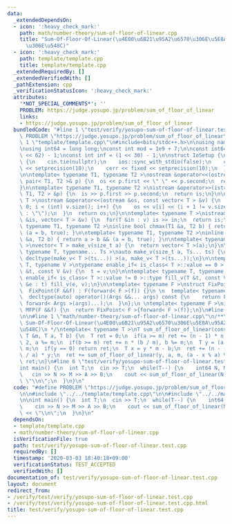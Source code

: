 ```yaml
---
data:
  _extendedDependsOn:
  - icon: ':heavy_check_mark:'
    path: math/number-theory/sum-of-floor-of-linear.cpp
    title: "Sum-Of-Floor-Of-Linear(\u4E00\u6B21\u95A2\u6570\u306E\u5E8A\u95A2\u6570\
      \u306E\u548C)"
  - icon: ':heavy_check_mark:'
    path: template/template.cpp
    title: template/template.cpp
  _extendedRequiredBy: []
  _extendedVerifiedWith: []
  _pathExtension: cpp
  _verificationStatusIcon: ':heavy_check_mark:'
  attributes:
    '*NOT_SPECIAL_COMMENTS*': ''
    PROBLEM: https://judge.yosupo.jp/problem/sum_of_floor_of_linear
    links:
    - https://judge.yosupo.jp/problem/sum_of_floor_of_linear
  bundledCode: "#line 1 \"test/verify/yosupo-sum-of-floor-of-linear.test.cpp\"\n#define\
    \ PROBLEM \"https://judge.yosupo.jp/problem/sum_of_floor_of_linear\"\n\n#line\
    \ 1 \"template/template.cpp\"\n#include<bits/stdc++.h>\n\nusing namespace std;\n\
    \nusing int64 = long long;\nconst int mod = 1e9 + 7;\n\nconst int64 infll = (1LL\
    \ << 62) - 1;\nconst int inf = (1 << 30) - 1;\n\nstruct IoSetup {\n  IoSetup()\
    \ {\n    cin.tie(nullptr);\n    ios::sync_with_stdio(false);\n    cout << fixed\
    \ << setprecision(10);\n    cerr << fixed << setprecision(10);\n  }\n} iosetup;\n\
    \n\ntemplate< typename T1, typename T2 >\nostream &operator<<(ostream &os, const\
    \ pair< T1, T2 >& p) {\n  os << p.first << \" \" << p.second;\n  return os;\n\
    }\n\ntemplate< typename T1, typename T2 >\nistream &operator>>(istream &is, pair<\
    \ T1, T2 > &p) {\n  is >> p.first >> p.second;\n  return is;\n}\n\ntemplate< typename\
    \ T >\nostream &operator<<(ostream &os, const vector< T > &v) {\n  for(int i =\
    \ 0; i < (int) v.size(); i++) {\n    os << v[i] << (i + 1 != v.size() ? \" \"\
    \ : \"\");\n  }\n  return os;\n}\n\ntemplate< typename T >\nistream &operator>>(istream\
    \ &is, vector< T > &v) {\n  for(T &in : v) is >> in;\n  return is;\n}\n\ntemplate<\
    \ typename T1, typename T2 >\ninline bool chmax(T1 &a, T2 b) { return a < b &&\
    \ (a = b, true); }\n\ntemplate< typename T1, typename T2 >\ninline bool chmin(T1\
    \ &a, T2 b) { return a > b && (a = b, true); }\n\ntemplate< typename T = int64\
    \ >\nvector< T > make_v(size_t a) {\n  return vector< T >(a);\n}\n\ntemplate<\
    \ typename T, typename... Ts >\nauto make_v(size_t a, Ts... ts) {\n  return vector<\
    \ decltype(make_v< T >(ts...)) >(a, make_v< T >(ts...));\n}\n\ntemplate< typename\
    \ T, typename V >\ntypename enable_if< is_class< T >::value == 0 >::type fill_v(T\
    \ &t, const V &v) {\n  t = v;\n}\n\ntemplate< typename T, typename V >\ntypename\
    \ enable_if< is_class< T >::value != 0 >::type fill_v(T &t, const V &v) {\n  for(auto\
    \ &e : t) fill_v(e, v);\n}\n\ntemplate< typename F >\nstruct FixPoint : F {\n\
    \  FixPoint(F &&f) : F(forward< F >(f)) {}\n \n  template< typename... Args >\n\
    \  decltype(auto) operator()(Args &&... args) const {\n    return F::operator()(*this,\
    \ forward< Args >(args)...);\n  }\n};\n \ntemplate< typename F >\ninline decltype(auto)\
    \ MFP(F &&f) {\n  return FixPoint< F >{forward< F >(f)};\n}\n#line 4 \"test/verify/yosupo-sum-of-floor-of-linear.test.cpp\"\
    \n\n#line 1 \"math/number-theory/sum-of-floor-of-linear.cpp\"\n/**\n * @brief\
    \ Sum-Of-Floor-Of-Linear(\u4E00\u6B21\u95A2\u6570\u306E\u5E8A\u95A2\u6570\u306E\
    \u548C)\n */\ntemplate< typename T >\nT sum_of_floor_of_linear(const T &n, const\
    \ T &m, T a, T b) {\n  T ret = 0;\n  if(a >= m) ret += (n - 1) * n * (a / m) /\
    \ 2, a %= m;\n  if(b >= m) ret += n * (b / m), b %= m;\n  T y = (a * n + b) /\
    \ m;\n  if(y == 0) return ret;\n  T x = y * m - b;\n  ret += (n - (x + a - 1)\
    \ / a) * y;\n  ret += sum_of_floor_of_linear(y, a, m, (a - x % a) % a);\n  return\
    \ ret;\n}\n#line 6 \"test/verify/yosupo-sum-of-floor-of-linear.test.cpp\"\n\n\
    int main() {\n  int T;\n  cin >> T;\n  while(T--) {\n    int64 N, M, A, B;\n \
    \   cin >> N >> M >> A >> B;\n    cout << sum_of_floor_of_linear(N, M, A, B) <<\
    \ \"\\n\";\n  }\n}\n"
  code: "#define PROBLEM \"https://judge.yosupo.jp/problem/sum_of_floor_of_linear\"\
    \n\n#include \"../../template/template.cpp\"\n\n#include \"../../math/number-theory/sum-of-floor-of-linear.cpp\"\
    \n\nint main() {\n  int T;\n  cin >> T;\n  while(T--) {\n    int64 N, M, A, B;\n\
    \    cin >> N >> M >> A >> B;\n    cout << sum_of_floor_of_linear(N, M, A, B)\
    \ << \"\\n\";\n  }\n}\n"
  dependsOn:
  - template/template.cpp
  - math/number-theory/sum-of-floor-of-linear.cpp
  isVerificationFile: true
  path: test/verify/yosupo-sum-of-floor-of-linear.test.cpp
  requiredBy: []
  timestamp: '2020-03-03 18:40:18+09:00'
  verificationStatus: TEST_ACCEPTED
  verifiedWith: []
documentation_of: test/verify/yosupo-sum-of-floor-of-linear.test.cpp
layout: document
redirect_from:
- /verify/test/verify/yosupo-sum-of-floor-of-linear.test.cpp
- /verify/test/verify/yosupo-sum-of-floor-of-linear.test.cpp.html
title: test/verify/yosupo-sum-of-floor-of-linear.test.cpp
---
```

